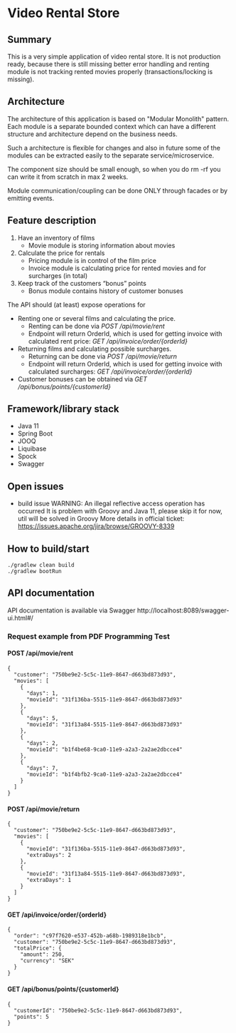 # Video Rental Store

## Summary
This is a very simple application of video rental store. It is not production ready, because there is still missing
better error handling and renting module is not tracking rented movies properly (transactions/locking is missing).

## Architecture
The architecture of this application is based on "Modular Monolith" pattern.
Each module is a separate bounded context which can have a different structure and architecture 
depend on the business needs.

Such a architecture is flexible for changes and also in future some of the modules can be extracted easily
to the separate service/microservice. 

The component size should be small enough, so when you do rm -rf you can write it from scratch in max 2 weeks.

Module communication/coupling can be done ONLY through facades or by emitting events.

## Feature description
1. Have an inventory of films
    * Movie module is storing information about movies
2. Calculate the price for rentals
    * Pricing module is in control of the film price
    * Invoice module is calculating price for rented movies and for surcharges (in total)
3. Keep track of the customers “bonus” points
    * Bonus module contains history of customer bonuses
    
The API should (at least) expose operations for
* Renting one or several films and calculating the price.
    * Renting can be done via *POST /api/movie/rent*
    * Endpoint will return OrderId, which is used for getting invoice with calculated rent price: *GET /api/invoice/order/{orderId}*
* Returning films and calculating possible surcharges.
    * Returning can be done via *POST /api/movie/return*
    * Endpoint will return OrderId, which is used for getting invoice with calculated surcharges: *GET /api/invoice/order/{orderId}*
* Customer bonuses can be obtained via *GET /api/bonus/points/{customerId}*

## Framework/library stack
* Java 11
* Spring Boot
* JOOQ
* Liquibase
* Spock
* Swagger

## Open issues
* build issue
 WARNING: An illegal reflective access operation has occurred
 It is problem with Groovy and Java 11, please skip it for now, util will be solved in Groovy
 More details in official ticket: https://issues.apache.org/jira/browse/GROOVY-8339
 
## How to build/start
    ./gradlew clean build
    ./gradlew bootRun
    
## API documentation
API documentation is available via Swagger
http://localhost:8089/swagger-ui.html#/
    
### Request example from PDF Programming Test
#### POST /api/movie/rent
    {
      "customer": "750be9e2-5c5c-11e9-8647-d663bd873d93",
      "movies": [
        {
          "days": 1,
          "movieId": "31f136ba-5515-11e9-8647-d663bd873d93"
        },
        {
          "days": 5,
          "movieId": "31f13a84-5515-11e9-8647-d663bd873d93"
        },
        {
          "days": 2,
          "movieId": "b1f4be68-9ca0-11e9-a2a3-2a2ae2dbcce4"
        },
        {
          "days": 7,
          "movieId": "b1f4bfb2-9ca0-11e9-a2a3-2a2ae2dbcce4"
        }
      ]
    }
    
#### POST /api/movie/return
    {
      "customer": "750be9e2-5c5c-11e9-8647-d663bd873d93",
      "movies": [
        {
          "movieId": "31f136ba-5515-11e9-8647-d663bd873d93",
          "extraDays": 2
        },
        {
          "movieId": "31f13a84-5515-11e9-8647-d663bd873d93",
          "extraDays": 1
        }
      ]
    }

#### GET /api/invoice/order/{orderId}
    {
      "order": "c97f7620-e537-452b-a68b-1989318e1bcb",
      "customer": "750be9e2-5c5c-11e9-8647-d663bd873d93",
      "totalPrice": {
        "amount": 250,
        "currency": "SEK"
      }
    }
    
#### GET /api/bonus/points/{customerId}
    {
      "customerId": "750be9e2-5c5c-11e9-8647-d663bd873d93",
      "points": 5
    }